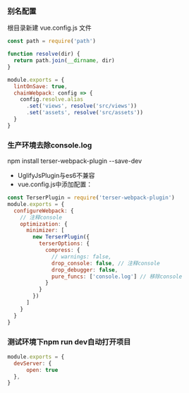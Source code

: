 ### 别名配置

根目录新建 vue.config.js 文件

```js
const path = require('path')

function resolve(dir) {
  return path.join(__dirname, dir)
}

module.exports = {
  lintOnSave: true,
  chainWebpack: config => {
    config.resolve.alias
      .set('views', resolve('src/views'))
      .set('assets', resolve('src/assets'))
  }
}
```

### 生产环境去除console.log
npm install terser-webpack-plugin --save-dev
- UglifyJsPlugin与es6不兼容
- vue.config.js中添加配置：
```js
const TerserPlugin = require('terser-webpack-plugin')
module.exports = {
  configureWebpack: {
    // 注释console
    optimization: {
      minimizer: [
        new TerserPlugin({
          terserOptions: {
            compress: {
              // warnings: false,
              drop_console: false, // 注释console
              drop_debugger: false,
              pure_funcs: ['console.log'] // 移除console
            }
          }
        })
      ]
    }
  }
}
```

### 测试环境下npm run dev自动打开项目
```js
module.exports = {
  devServer: {
      open: true
  },
}
```
